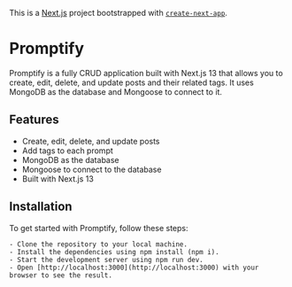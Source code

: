 This is a [Next.js](https://nextjs.org/) project bootstrapped with [`create-next-app`](https://github.com/vercel/next.js/tree/canary/packages/create-next-app).

# Promptify

Promptify is a fully CRUD application built with Next.js 13 that allows you to create, edit, delete, and update posts and their related tags. It uses MongoDB as the database and Mongoose to connect to it.

## Features

- Create, edit, delete, and update posts
- Add tags to each prompt
- MongoDB as the database
- Mongoose to connect to the database
- Built with Next.js 13

## Installation

To get started with Promptify, follow these steps:

```
- Clone the repository to your local machine.
- Install the dependencies using npm install (npm i).
- Start the development server using npm run dev.
- Open [http://localhost:3000](http://localhost:3000) with your browser to see the result.
```
